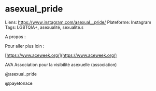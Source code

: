 # asexual_pride

Liens: https://www.instagram.com/asexual__pride/
Plateforme: Instagram
Tags: LGBTQIA+, asexualité, sexualité.s

A propos :

Pour aller plus loin :

[https://www.aceweek.org/](https://www.aceweek.org/)

AVA Association pour la visibilité asexuelle (association)

@asexual_pride 

@payetonace
